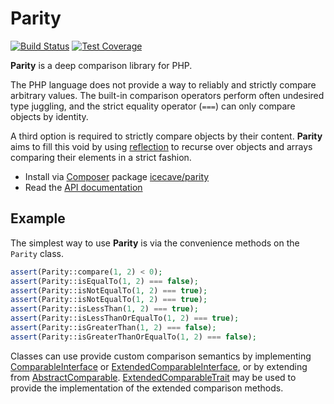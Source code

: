 # Parity

[![Build Status]](http://travis-ci.org/IcecaveStudios/parity)
[![Test Coverage]](http://icecave.com.au/parity/artifacts/tests/coverage)

**Parity** is a deep comparison library for PHP.

The PHP language does not provide a way to reliably and strictly compare arbitrary values. The built-in comparison
operators perform often undesired type juggling, and the strict equality operator (`===`) can only compare objects by
identity.

A third option is required to strictly compare objects by their content. **Parity** aims to fill this void by using
[reflection](http://php.net/reflection) to recurse over objects and arrays comparing their elements in a strict fashion.

* Install via [Composer](http://getcomposer.org) package [icecave/parity](https://packagist.org/packages/icecave/parity)
* Read the [API documentation](http://icecavestudios.github.io/parity/artifacts/documentation/api/)

## Example

The simplest way to use **Parity** is via the convenience methods on the `Parity` class.

```php
assert(Parity::compare(1, 2) < 0);
assert(Parity::isEqualTo(1, 2) === false);
assert(Parity::isNotEqualTo(1, 2) === true);
assert(Parity::isNotEqualTo(1, 2) === true);
assert(Parity::isLessThan(1, 2) === true);
assert(Parity::isLessThanOrEqualTo(1, 2) === true);
assert(Parity::isGreaterThan(1, 2) === false);
assert(Parity::isGreaterThanOrEqualTo(1, 2) === false);
```

Classes can use provide custom comparison semantics by implementing [ComparableInterface](lib/Icecave/Parity/ComparableInterface.php)
or [ExtendedComparableInterface](lib/Icecave/Parity/ExtendedComparableInterface.php), or by extending from [AbstractComparable](lib/Icecave/Parity/AbstractComparable.php).
[ExtendedComparableTrait](lib/Icecave/Parity/ExtendedComparableTrait.php) may be used to provide the implementation of
the extended comparison methods.

<!-- references -->
[Build Status]: https://raw.github.com/IcecaveStudios/parity/gh-pages/artifacts/images/icecave/regular/build-status.png
[Test Coverage]: https://raw.github.com/IcecaveStudios/parity/gh-pages/artifacts/images/icecave/regular/coverage.png
